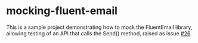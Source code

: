 # mocking-fluent-email
This is a sample project demonstrating how to mock the FluentEmail library, allowing testing of an API that calls the Send() method, raised as issue [#26](https://github.com/lukencode/FluentEmail/issues/92)
 

